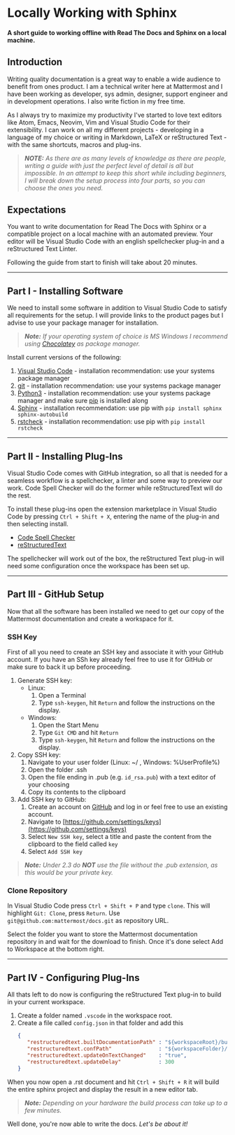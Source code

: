 # Locally Working with Sphinx
#### A short guide to working offline with Read The Docs and Sphinx on a local machine.


## Introduction

Writing quality documentation is a great way to enable a wide audience to benefit from ones product. I am a technical writer here at Mattermost and I have been working as developer, sys admin, designer, support engineer and in development operations. I also write fiction in my free time.

As I always try to maximize my productivity I've started to love text editors like Atom, Emacs, Neovim, Vim and Visual Studio Code for their extensibility. I can work on all my different projects - developing in a language of my choice or writing in Markdown, LaTeX or reStructured Text - with the same shortcuts, macros and plug-ins.

> ***NOTE:*** *As there are as many levels of knowledge as there are people, writing a guide with just the perfect level of detail is all but impossible. In an attempt to keep this short while including beginners, I will break down the setup process into four parts, so you can choose the ones you need.*

## Expectations

You want to write documentation for Read The Docs with Sphinx or a compatible project on a local machine with an automated preview. Your editor will be Visual Studio Code with an english spellchecker plug-in and a reStructured Text Linter.

Following the guide from start to finish will take about 20 minutes.

___

## Part I - Installing Software

We need to install some software in addition to Visual Studio Code to satisfy all requirements for the setup. I will provide links to the product pages but I advise to use your package manager for installation. 

> ***Note:*** *If your operating system of choice is MS Windows I recommend using [Chocolatey](https://chocolatey.org) as package manager.*

Install current versions of the following:

1. [Visual Studio Code](https://code.visualstudio.com) - installation recommendation: use your systems package manager
2. [git](https://git-scm.com) - installation recommendation: use your systems package manager
3. [Python3](https://www.python.org) - installation recommendation: use your systems package manager and make sure [pip](https://pip.pypa.io/en/stable/) is installed along
4. [Sphinx](https://www.sphinx-doc.org) - installation recommendation: use pip with `pip install sphinx sphinx-autobuild`
5. [rstcheck](https://github.com/myint/rstcheck) - installation recommendation: use pip with `pip install rstcheck`

___

## Part II - Installing Plug-Ins

Visual Studio Code comes with GitHub integration, so all that is needed for a seamless workflow is a spellchecker, a linter and some way to preview our work. Code Spell Checker will do the former while reStructuredText will do the rest. 

To install these plug-ins open the extension marketplace in Visual Studio Code by pressing `Ctrl + Shift + X`, entering the name of the plug-in and then selecting install.

- [Code Spell Checker](https://github.com/streetsidesoftware/vscode-spell-checker/blob/master/packages/client/README.md)
- [reStructuredText](https://github.com/vscode-restructuredtext/vscode-restructuredtext)

The spellchecker will work out of the box, the reStructured Text plug-in will need some configuration once the workspace has been set up.

___

## Part III - GitHub Setup

Now that all the software has been installed we need to get our copy of the Mattermost documentation and create a workspace for it.

### SSH Key

First of all you need to create an SSH key and associate it with your GitHub account. If you have an SSh key already feel free to use it for GitHub or make sure to back it up before proceeding.

1. Generate SSH key: 
   - Linux: 
     1. Open a Terminal
     2. Type `ssh-keygen`, hit `Return` and follow the instructions on the display. 
   - Windows: 
     1. Open the Start Menu
     2. Type `Git CMD` and hit `Return`
     3. Type `ssh-keygen`, hit `Return` and follow the instructions on the display.
2. Copy SSH key:
   1. Navigate to your user folder (Linux: ~/ , Windows: %UserProfile%)
   2. Open the folder .ssh
   3. Open the file ending in .pub (e.g. `id_rsa.pub`) with a text editor of your choosing
   4. Copy its contents to the clipboard
3. Add SSH key to GitHub:
   1. Create an account on [GitHub](https://github.com/) and log in or feel free to use an existing account.
   2. Navigate to [https://github.com/settings/keys](https://github.com/settings/keys)
   3. Select `New SSH key`, select a title and paste the content from the clipboard to the field called `key`
   4. Select `Add SSH key`

> ***Note:*** *Under 2.3 do* ***NOT*** *use the file without the .pub extension, as this would be your private key.*

### Clone Repository

In Visual Studio Code press `Ctrl + Shift + P` and type `clone`. This will highlight `Git: Clone`, press `Return`. Use `git@github.com:mattermost/docs.git` as repository URL. 

Select the folder you want to store the Mattermost documentation repository in and wait for the download to finish. Once it's done select Add to Workspace at the bottom right.

___

## Part IV - Configuring Plug-Ins

All thats left to do now is configuring the reStructured Text plug-in to build in your current workspace.

1. Create a folder named `.vscode` in the workspace root.
2. Create a file called `config.json` in that folder and add this
   ```json
   {
      "restructuredtext.builtDocumentationPath" : "${workspaceRoot}/build/html",
      "restructuredtext.confPath"               : "${workspaceFolder}/source",
      "restructuredtext.updateOnTextChanged"    : "true",
      "restructuredtext.updateDelay"            : 300
   }
   ```

When you now open a .rst document and hit `Ctrl + Shift + R` it will build the entire sphinx project and display the result in a new editor tab.

> ***Note:*** *Depending on your hardware the build process can take up to a few minutes.*

Well done, you're now able to write the docs. *Let's be about it!*
